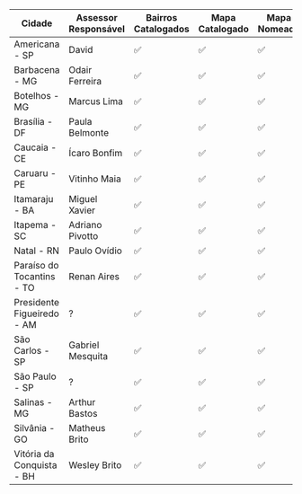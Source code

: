 | Cidade | Assessor Responsável | Bairros Catalogados | Mapa Catalogado  | Mapa Nomeado | Mapa Finalizado |
|---|---|---|---|---|---|
| Americana - SP | David | ✅ | ✅ | ✅ | ❌ |
| Barbacena - MG | Odair Ferreira | ✅ | ✅ | ✅ | ❌ |
| Botelhos - MG | Marcus Lima | ✅ | ✅ | ✅ | ❌ |
| Brasília - DF | Paula Belmonte | ✅ | ✅ | ✅ | ❌ |
| Caucaia - CE | Ícaro Bonfim | ✅ | ✅| ✅ | ❌ |
| Caruaru - PE | Vitinho Maia | ✅ | ✅ | ✅ | ❌ |
| Itamaraju - BA | Miguel Xavier | ✅ | ✅ | ✅ | ❌ |
| Itapema - SC | Adriano Pivotto | ✅ | ✅ | ✅ | ❌ |
| Natal - RN | Paulo Ovídio | ✅ | ✅ | ✅ | ❌ |
| Paraíso do Tocantins - TO | Renan Aires | ✅ | ✅ | ✅ | ❌ |
| Presidente Figueiredo - AM | ? | ✅ | ✅ | ✅ | ❌ |
| São Carlos - SP | Gabriel Mesquita | ✅ | ✅ | ✅ | ❌ |
| São Paulo - SP | ? | ✅ | ✅ | ✅ | ❌ |
| Salinas - MG | Arthur Bastos | ✅ | ✅ | ✅ | ❌ |
| Silvânia - GO | Matheus Brito | ✅ | ✅ | ✅ | ❌ |
| Vitória da Conquista - BH | Wesley Brito | ✅ | ✅ | ✅ | ❌ |